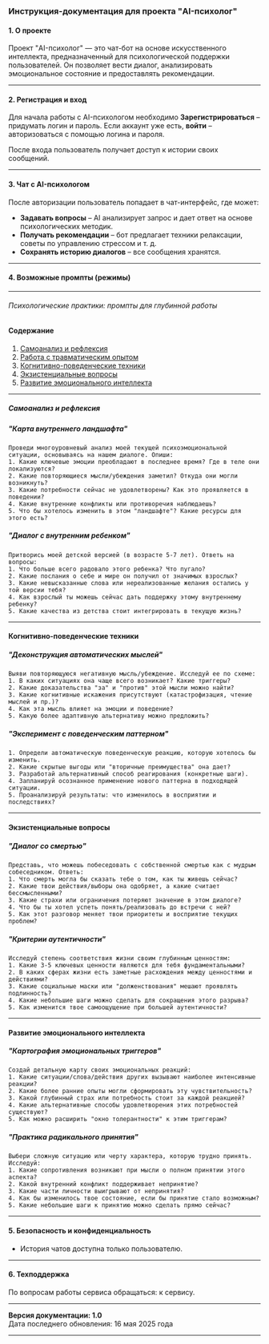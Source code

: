 ### **Инструкция-документация для проекта "AI-психолог"**  

#### **1. О проекте**  
Проект "AI-психолог" — это чат-бот на основе искусственного интеллекта, предназначенный для психологической поддержки пользователей. Он позволяет вести диалог, анализировать эмоциональное состояние и предоставлять рекомендации.  

---  

#### **2. Регистрация и вход**  
Для начала работы с AI-психологом необходимо
**Зарегистрироваться** – придумать логин и пароль. Если аккаунт уже есть, **войти** – авторизоваться с помощью логина и пароля.  

После входа пользователь получает доступ к истории своих сообщений.  

---  

#### **3. Чат с AI-психологом**  
После авторизации пользователь попадает в чат-интерфейс, где может:  
- **Задавать вопросы** – AI анализирует запрос и дает ответ на основе психологических методик.  
- **Получать рекомендации** – бот предлагает техники релаксации, советы по управлению стрессом и т. д.  
- **Сохранять историю диалогов** – все сообщения хранятся.  

---  

#### **4. Возможные промпты (режимы)**  

---

###### Психологические практики: промпты для глубинной работы

#### Содержание
1. [Самоанализ и рефлексия](#самоанализ-и-рефлексия)
2. [Работа с травматическим опытом](#работа-с-травматическим-опытом)
3. [Когнитивно-поведенческие техники](#когнитивно-поведенческие-техники)
4. [Экзистенциальные вопросы](#экзистенциальные-вопросы)
5. [Развитие эмоционального интеллекта](#развитие-эмоционального-интеллекта)

---

##### Самоанализ и рефлексия

##### "Карта внутреннего ландшафта"
```
Проведи многоуровневый анализ моей текущей психоэмоциональной ситуации, основываясь на нашем диалоге. Опиши:
1. Какие ключевые эмоции преобладают в последнее время? Где в теле они локализуются?
2. Какие повторяющиеся мысли/убеждения заметил? Откуда они могли возникнуть?
3. Какие потребности сейчас не удовлетворены? Как это проявляется в поведении?
4. Какие внутренние конфликты или противоречия наблюдаешь?
5. Что бы хотелось изменить в этом "ландшафте"? Какие ресурсы для этого есть?
```

##### "Диалог с внутренним ребенком"
```
Притворись моей детской версией (в возрасте 5-7 лет). Ответь на вопросы:
1. Что больше всего радовало этого ребенка? Что пугало?
2. Какие послания о себе и мире он получил от значимых взрослых?
3. Какие невысказанные слова или нереализованные желания остались у той версии тебя?
4. Как взрослый ты можешь сейчас дать поддержку этому внутреннему ребенку?
5. Какие качества из детства стоит интегрировать в текущую жизнь?
```
---

#### Когнитивно-поведенческие техники

##### "Деконструкция автоматических мыслей"
```
Выяви повторяющуюся негативную мысль/убеждение. Исследуй ее по схеме:
1. В каких ситуациях она чаще всего возникает? Какие триггеры?
2. Какие доказательства "за" и "против" этой мысли можно найти?
3. Какие когнитивные искажения присутствуют (катастрофизация, чтение мыслей и пр.)?
4. Как эта мысль влияет на эмоции и поведение?
5. Какую более адаптивную альтернативу можно предложить?
```

##### "Эксперимент с поведенческим паттерном"
```
1. Определи автоматическую поведенческую реакцию, которую хотелось бы изменить.
2. Какие скрытые выгоды или "вторичные преимущества" она дает?
3. Разработай альтернативный способ реагирования (конкретные шаги).
4. Запланируй осознанное применение нового паттерна в подходящей ситуации.
5. Проанализируй результаты: что изменилось в восприятии и последствиях?
```

---

#### Экзистенциальные вопросы

##### "Диалог со смертью"
```
Представь, что можешь побеседовать с собственной смертью как с мудрым собеседником. Ответь:
1. Что смерть могла бы сказать тебе о том, как ты живешь сейчас?
2. Какие твои действия/выборы она одобряет, а какие считает бессмысленными?
3. Какие страхи или ограничения потеряют значение в этом диалоге?
4. Что бы ты хотел успеть понять/реализовать до встречи с ней?
5. Как этот разговор меняет твои приоритеты и восприятие текущих проблем?
```

##### "Критерии аутентичности"
```
Исследуй степень соответствия жизни своим глубинным ценностям:
1. Какие 3-5 ключевых ценности являются для тебя фундаментальными?
2. В каких сферах жизни есть заметные расхождения между ценностями и действиями?
3. Какие социальные маски или "долженствования" мешают проявлять подлинность?
4. Какие небольшие шаги можно сделать для сокращения этого разрыва?
5. Как изменится твое самоощущение при большей аутентичности?
```

---

#### Развитие эмоционального интеллекта

##### "Картография эмоциональных триггеров"
```
Создай детальную карту своих эмоциональных реакций:
1. Какие ситуации/слова/действия других вызывают наиболее интенсивные реакции?
2. Какие более ранние опыты могли сформировать эту чувствительность?
3. Какой глубинный страх или потребность стоит за каждой реакцией?
4. Какие альтернативные способы удовлетворения этих потребностей существуют?
5. Как можно расширить "окно толерантности" к этим триггерам?
```

##### "Практика радикального принятия"
```
Выбери сложную ситуацию или черту характера, которую трудно принять. Исследуй:
1. Какие сопротивления возникают при мысли о полном принятии этого аспекта?
2. Какой внутренний конфликт поддерживает непринятие?
3. Какие части личности выигрывают от непринятия?
4. Как бы изменилось твое состояние, если бы принятие стало возможным?
5. Какие небольшие шаги к принятию можно сделать прямо сейчас?
```

---  

#### **5. Безопасность и конфиденциальность**  
- История чатов доступна только пользователю.

---  

#### **6. Техподдержка**  
По вопросам работы сервиса обращаться: к сервису.

---  

**Версия документации: 1.0**  
Дата последнего обновления: 16 мая 2025 года  

---  
